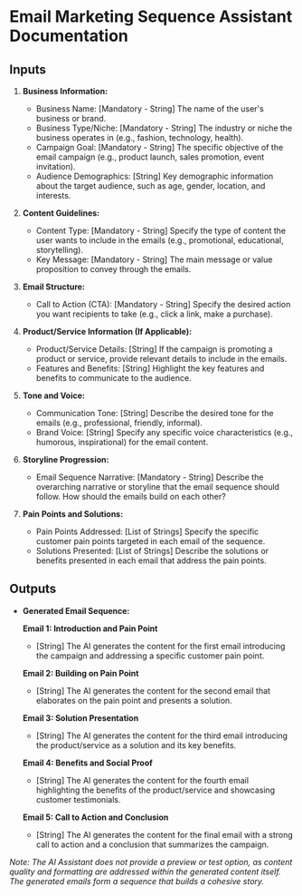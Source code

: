 

# Email Marketing Sequence Assistant Documentation

## Inputs

1. **Business Information:**
   - Business Name: [Mandatory - String] The name of the user's business or brand.
   - Business Type/Niche: [Mandatory - String] The industry or niche the business operates in (e.g., fashion, technology, health).
   - Campaign Goal: [Mandatory - String] The specific objective of the email campaign (e.g., product launch, sales promotion, event invitation).
   - Audience Demographics: [String] Key demographic information about the target audience, such as age, gender, location, and interests.

2. **Content Guidelines:**
   - Content Type: [Mandatory - String] Specify the type of content the user wants to include in the emails (e.g., promotional, educational, storytelling).
   - Key Message: [Mandatory - String] The main message or value proposition to convey through the emails.

3. **Email Structure:**
   - Call to Action (CTA): [Mandatory - String] Specify the desired action you want recipients to take (e.g., click a link, make a purchase).

4. **Product/Service Information (If Applicable):**
   - Product/Service Details: [String] If the campaign is promoting a product or service, provide relevant details to include in the emails.
   - Features and Benefits: [String] Highlight the key features and benefits to communicate to the audience.

5. **Tone and Voice:**
   - Communication Tone: [String] Describe the desired tone for the emails (e.g., professional, friendly, informal).
   - Brand Voice: [String] Specify any specific voice characteristics (e.g., humorous, inspirational) for the email content.

6. **Storyline Progression:**
   - Email Sequence Narrative: [Mandatory - String] Describe the overarching narrative or storyline that the email sequence should follow. How should the emails build on each other?

7. **Pain Points and Solutions:**
   - Pain Points Addressed: [List of Strings] Specify the specific customer pain points targeted in each email of the sequence.
   - Solutions Presented: [List of Strings] Describe the solutions or benefits presented in each email that address the pain points.

## Outputs

- **Generated Email Sequence:**

   **Email 1: Introduction and Pain Point**
   - [String] The AI generates the content for the first email introducing the campaign and addressing a specific customer pain point.

   **Email 2: Building on Pain Point**
   - [String] The AI generates the content for the second email that elaborates on the pain point and presents a solution.

   **Email 3: Solution Presentation**
   - [String] The AI generates the content for the third email introducing the product/service as a solution and its key benefits.

   **Email 4: Benefits and Social Proof**
   - [String] The AI generates the content for the fourth email highlighting the benefits of the product/service and showcasing customer testimonials.

   **Email 5: Call to Action and Conclusion**
   - [String] The AI generates the content for the final email with a strong call to action and a conclusion that summarizes the campaign.

*Note: The AI Assistant does not provide a preview or test option, as content quality and formatting are addressed within the generated content itself. The generated emails form a sequence that builds a cohesive story.*
